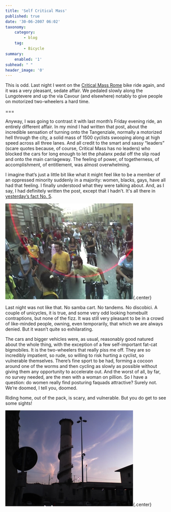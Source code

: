 ```yaml
---
title: 'Self Critical Mass'
published: true
date: '30-06-2007 06:02'
taxonomy:
    category:
        - blog
    tag:
        - Bicycle
summary:
    enabled: '1'
subhead: " "
header_image: '0'
---
```


This is odd. Last night I went on the [Critical Mass Rome](https://www.tmcrew.org/eco/bike/criticalmassroma/index_old.html) bike ride again, and it was a very pleasant, sedate affair. We pedaled slowly along the Lungotevere and up the via Cavour (and elsewhere) notably to give people on motorized two-wheelers a hard time.

===

Anyway, I was going to contrast it with last month’s Friday evening ride, an entirely different affair. In my mind I had written that post, about the incredible sensation of turning onto the Tangenziale, normally a motorized hell through the city, a solid mass of 1500 cyclists swooping along at high speed across all three lanes. And all credit to the smart and sassy “leaders” (scare quotes because, of course, Critical Mass has no leaders) who blocked the cars for long enough to let the phalanx pedal off the slip road and onto the main carriageway. The feeling of power, of togetherness, of accomplishment, of entitlement, was almost overwhelming.

I imagine that’s just a little bit like what it might feel like to be a member of an oppressed minority suddenly in a majority: women, blacks, gays, have all had that feeling. I finally understood what they were talking about. And, as I say, I had definitely written the post, except that I hadn’t. It's all there in [yesterday’s fact No. 5](https://jeremycherfas.net/blog/goosed). 

![A critical mass of cyclists during Critical Mass Roma](29-06-07_1946.jpg){.center}

Last night was not like that. No samba cart. No tandems. No discobici. A couple of unicycles, it is true, and some very odd looking homebuilt contraptions, but none of the fizz. It was still very pleasant to be in a crowd of like-minded people, owning, even temporarily, that which we are always denied. But it wasn’t quite so exhilarating.

The cars and bigger vehicles were, as usual, reasonably good natured about the whole thing, with the exception of a few self-important fat-cat bigmobiles. It is the two-wheelers that really piss me off. They are so incredibly impatient, so rude, so willing to risk hurting a cyclist, so vulnerable themselves. There’s fine sport to be had, forming a cocoon around one of the worms and then cycling as slowly as possible without giving them any opportunity to accelerate out. And the worst of all, by far, no survey needed, are the men with a woman on pillion. So I have a question: do women really find posturing faquads attractive? Surely not. We’re doomed, I tell you, doomed.

Riding home, out of the pack, is scary, and vulnerable. But you do get to see some sights!

![The spiral staircase around a big chimney outside Termini station in Rome silhouetted against a sky with wispy clouds](29-06-07_2038.jpg){.center}
